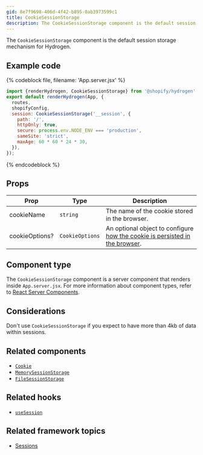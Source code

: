 ```yaml
---
gid: 8e7f9698-406d-4f42-b895-0ab3973599c1
title: CookieSessionStorage
description: The CookieSessionStorage component is the default session storage mechanism for Hydrogen.
---
```


The `CookieSessionStorage` component is the default session storage mechanism for Hydrogen.

## Example code

{% codeblock file, filename: 'App.server.jsx' %}

```jsx
import {renderHydrogen, CookieSessionStorage} from '@shopify/hydrogen';
export default renderHydrogen(App, {
  routes,
  shopifyConfig,
  session: CookieSessionStorage('__session', {
    path: '/',
    httpOnly: true,
    secure: process.env.NODE_ENV === 'production',
    sameSite: 'strict',
    maxAge: 60 * 60 * 24 * 30,
  }),
});
```

{% endcodeblock %}

## Props

| Prop           | Type                       | Description                                                                                                                             |
| -------------- | -------------------------- | --------------------------------------------------------------------------------------------------------------------------------------- |
| cookieName     | <code>string</code>        | The name of the cookie stored in the browser.                                                                                           |
| cookieOptions? | <code>CookieOptions</code> | An optional object to configure [how the cookie is persisted in the browser](/api/hydrogen/components/framework/cookie#cookie-options). |

## Component type

The `CookieSessionStorage` component is a server component that renders inside `App.server.jsx`. For more information about component types, refer to [React Server Components](https://shopify.dev/custom-storefronts/hydrogen/framework/react-server-components).

## Considerations

Don't use `CookieSessionStorage` if you expect to have more than 4kb of data within sessions.

## Related components

- [`Cookie`](https://shopify.dev/api/hydrogen/components/framework/cookie)
- [`MemorySessionStorage`](https://shopify.dev/api/hydrogen/components/framework/memorysessionstorage)
- [`FileSessionStorage`](https://shopify.dev/api/hydrogen/components/framework/filesessionstorage)

## Related hooks

- [`useSession`](https://shopify.dev/api/hydrogen/hooks/framework/usesession)

## Related framework topics

- [Sessions](https://shopify.dev/custom-storefronts/hydrogen/framework/sessions)
